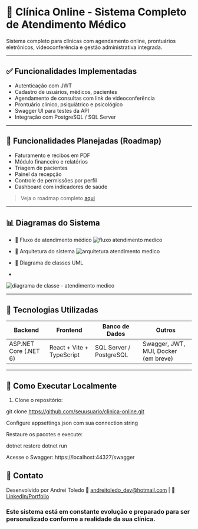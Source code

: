 # 🏥 Clínica Online - Sistema Completo de Atendimento Médico

Sistema completo para clínicas com agendamento online, prontuários eletrônicos, videoconferência e gestão administrativa integrada.

---

## ✅ Funcionalidades Implementadas

- Autenticação com JWT
- Cadastro de usuários, médicos, pacientes
- Agendamento de consultas com link de videoconferência
- Prontuário clínico, psiquiátrico e psicológico
- Swagger UI para testes da API
- Integração com PostgreSQL / SQL Server

---

## 🚧 Funcionalidades Planejadas (Roadmap)

- Faturamento e recibos em PDF
- Módulo financeiro e relatórios
- Triagem de pacientes
- Painel da recepção
- Controle de permissões por perfil
- Dashboard com indicadores de saúde

> Veja o roadmap completo [aqui](https://github.com/andreitoledo/Atendimento-Medico/blob/master/altsystems.clinica.Api.AtendimentoMedico_API/Roadmap_ClinicaOnline_Completo.docx)

---

## 📊 Diagramas do Sistema

- 🔄 Fluxo de atendimento médico
![fluxo atendimento medico](https://github.com/user-attachments/assets/8034ce1e-2d46-444c-bcc1-8381ccb6be06)
 
- 🧠 Arquitetura do sistema 
![arquitetura atendimento medico](https://github.com/user-attachments/assets/1b27b214-03b4-4f80-9cdc-a042489ee683)

- 📘 Diagrama de classes UML
- 
![diagrama de classe - atendimento medico](https://github.com/user-attachments/assets/cf5825a2-7a42-42da-9ec1-4256ce00a3c8)

---

## 🧰 Tecnologias Utilizadas

| Backend | Frontend | Banco de Dados | Outros |
|--------|----------|----------------|--------|
| ASP.NET Core (.NET 6) | React + Vite + TypeScript | SQL Server / PostgreSQL | Swagger, JWT, MUI, Docker (em breve) |

---

## 🔧 Como Executar Localmente

1. Clone o repositório:

git clone https://github.com/seuusuario/clinica-online.git

Configure appsettings.json com sua connection string

Restaure os pacotes e execute:

dotnet restore
dotnet run

Acesse o Swagger:
https://localhost:44327/swagger


## 🤝 Contato
Desenvolvido por Andrei Toledo
📧 andreitoledo_dev@hotmail.com | 💼 [LinkedIn/Portfolio](https://www.linkedin.com/in/andreilucianotoledo/)

### Este sistema está em constante evolução e preparado para ser personalizado conforme a realidade da sua clínica.
